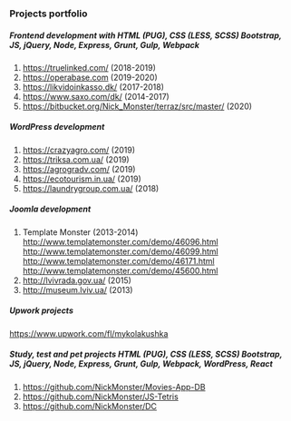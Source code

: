 ### Projects portfolio

##### Frontend development with HTML (PUG), CSS (LESS, SCSS) Bootstrap, JS, jQuery, Node,  Express, Grunt, Gulp, Webpack
1. https://truelinked.com/ (2018-2019)
2. https://operabase.com (2019-2020)
2. https://likvidoinkasso.dk/ (2017-2018)
3. https://www.saxo.com/dk/ (2014-2017)
4. https://bitbucket.org/Nick_Monster/terraz/src/master/ (2020)

##### WordPress development
1. https://crazyagro.com/ (2019)
2. https://triksa.com.ua/ (2019)
4. https://agrogradv.com/ (2019)
5. https://ecotourism.in.ua/ (2019)
6. https://laundrygroup.com.ua/ (2018)

##### Joomla development
1. Template Monster (2013-2014)
http://www.templatemonster.com/demo/46096.html  
http://www.templatemonster.com/demo/46099.html  
http://www.templatemonster.com/demo/46171.html  
http://www.templatemonster.com/demo/45600.html  
2. http://lvivrada.gov.ua/ (2015)
3. http://museum.lviv.ua/ (2013)

##### Upwork projects
https://www.upwork.com/fl/mykolakushka

##### Study, test and pet projects HTML (PUG), CSS (LESS, SCSS) Bootstrap, JS, jQuery, Node,  Express, Grunt, Gulp, Webpack, WordPress, React
1. https://github.com/NickMonster/Movies-App-DB
2. https://github.com/NickMonster/JS-Tetris
3. https://github.com/NickMonster/DC
